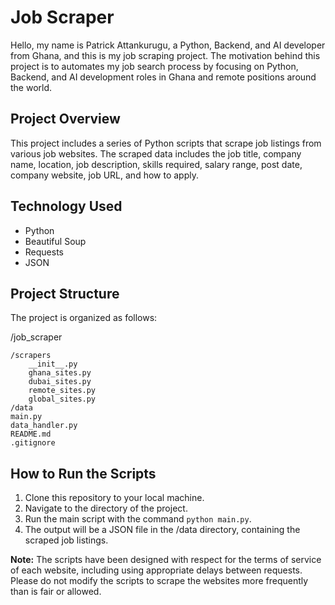# Job Scraper

Hello, my name is Patrick Attankurugu, a Python, Backend, and AI developer from Ghana, and this is my job scraping project. The motivation behind this project is to automates my job search process by focusing on Python, Backend, and AI development roles in Ghana and remote positions around the world.

## Project Overview

This project includes a series of Python scripts that scrape job listings from various job websites. The scraped data includes the job title, company name, location, job description, skills required, salary range, post date, company website, job URL, and how to apply.

## Technology Used

- Python
- Beautiful Soup
- Requests
- JSON

## Project Structure

The project is organized as follows:

/job_scraper

    /scrapers
        __init__.py
        ghana_sites.py
        dubai_sites.py
        remote_sites.py
        global_sites.py
    /data
    main.py
    data_handler.py
    README.md
    .gitignore
## How to Run the Scripts

1. Clone this repository to your local machine.
2. Navigate to the directory of the project.
3. Run the main script with the command `python main.py`.
4. The output will be a JSON file in the /data directory, containing the scraped job listings.

**Note:** The scripts have been designed with respect for the terms of service of each website, including using appropriate delays between requests. Please do not modify the scripts to scrape the websites more frequently than is fair or allowed.
